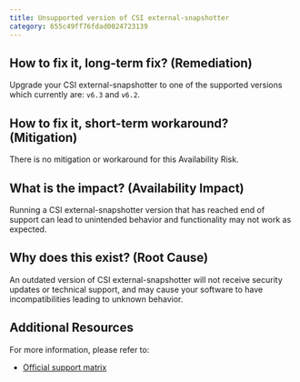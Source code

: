 ```yaml
---
title: Unsupported version of CSI external-snapshotter
category: 655c49ff76fdad0024723139
---
```


## How to fix it, long-term fix? (Remediation)

Upgrade your CSI external-snapshotter to one of the supported versions which currently are: `v6.3` and `v6.2`.

## How to fix it, short-term workaround? (Mitigation)

There is no mitigation or workaround for this Availability Risk.

## What is the impact? (Availability Impact)

Running a CSI external-snapshotter version that has reached end of support can lead to unintended behavior and functionality may not work as expected.

## Why does this exist? (Root Cause)

An outdated version of CSI external-snapshotter will not receive security updates or technical support, and may cause your software to have incompatibilities leading to unknown behavior.

## Additional Resources

For more information, please refer to:

- [Official support matrix](https://kubernetes-csi.github.io/docs/external-snapshotter.html)